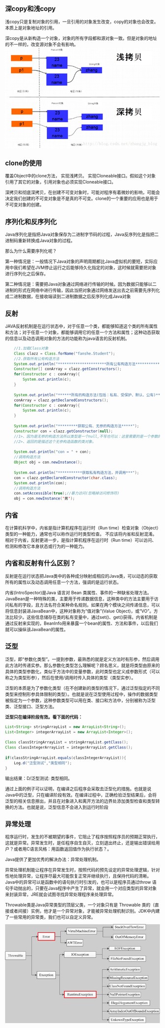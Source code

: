 ## 深copy和浅copy
浅copy只是复制对象的引用，一旦引用的对象发生改变，copy的对象也会改变。本质上是对象地址的引用。

深copy是从新构造一个对象，对象的所有字段都和源对象一致。但是对象的地址的不一样的，改变源对象不会有影响。
![copy](../images/clone.png)

## clone的使用
覆盖Object中的clone方法， 实现浅拷贝。
实现Cloneable接口。假如这个对象引用了其它的对象，引用对象也必须实现Cloneable接口。

深拷贝和彻底深拷贝，在创建不可变对象时，可能对程序有着微妙的影响，可能会决定我们创建的不可变对象是不是真的不可变。clone的一个重要的应用也是用于不可变对象的创建。

## 序列化和反序列化
Java序列化是指把Java对象保存为二进制字节码的过程，Java反序列化是指把二进制码重新转换成Java对象的过程。

那么为什么需要序列化呢？

第一种情况是：一般情况下Java对象的声明周期都比Java虚拟机的要短，实际应用中我们希望在JVM停止运行之后能够持久化指定的对象，这时候就需要把对象进行序列化之后保存。

第二种情况是：需要把Java对象通过网络进行传输的时候。因为数据只能够以二进制的形式在网络中进行传输，因此当把对象通过网络发送出去之前需要先序列化成二进制数据，在接收端读到二进制数据之后反序列化成Java对象

## 反射
JAVA反射机制是在运行状态中，对于任意一个类，都能够知道这个类的所有属性和方法；对于任意一个对象，都能够调用它的任意一个方法和属性；这种动态获取的信息以及动态调用对象的方法的功能称为java语言的反射机制。

```java
    //1.加载Class对象
    Class clazz = Class.forName("fanshe.Student");
    //2.获取所有公有构造方法
    System.out.println("**********************所有公有构造方法*********************************");
    Constructor[] conArray = clazz.getConstructors();
    for(Constructor c : conArray){
        System.out.println(c);
    }

    System.out.println("******所有的构造方法(包括：私有、受保护、默认、公有)***");
    conArray = clazz.getDeclaredConstructors();
    for(Constructor c : conArray){
        System.out.println(c);
    }

    System.out.println("*********获取公有、无参的构造方法*****");
    Constructor con = clazz.getConstructor(null);
    //1>、因为是无参的构造方法所以类型是一个null,不写也可以：这里需要的是一个参数的类型，切记是类型
    //2>、返回的是描述这个无参构造函数的类对象。

    System.out.println("con = " + con);
    //调用构造方法
    Object obj = con.newInstance();

    System.out.println("***********获取私有构造方法，并调用***");
    con = clazz.getDeclaredConstructor(char.class);
    System.out.println(con);
    //调用构造方法
    con.setAccessible(true);//暴力访问(忽略掉访问修饰符)
    obj = con.newInstance('男');
```

## 内省
在计算机科学中，内省是指计算机程序在运行时（Run time）检查对象（Object）类型的一种能力，通常也可以称作运行时类型检查。 不应该将内省和反射混淆。相对于内省，反射更进一步，是指计算机程序在运行时（Run time）可以访问、检测和修改它本身状态或行为的一种能力。

## 内省和反射有什么区别？

反射是在运行状态把Java类中的各种成分映射成相应的Java类，可以动态的获取所有的属性以及动态调用任意一个方法，强调的是运行状态。

内省(IntroSpector)是Java 语言对 Bean 类属性、事件的一种缺省处理方法。　JavaBean是一种特殊的类，主要用于传递数据信息，这种类中的方法主要用于访问私有的字段，且方法名符合某种命名规则。如果在两个模块之间传递信息，可以将信息封装进JavaBean中，这种对象称为“值对象”(Value Object)，或“VO”。方法比较少。这些信息储存在类的私有变量中，通过set()、get()获得。内省机制是通过反射来实现的，BeanInfo用来暴露一个bean的属性、方法和事件，以后我们就可以操纵该JavaBean的属性。

## 泛型
泛型，即“参数化类型”。一提到参数，最熟悉的就是定义方法时有形参，然后调用此方法时传递实参。那么参数化类型怎么理解呢？顾名思义，就是将类型由原来的具体的类型参数化，类似于方法中的变量参数，此时类型也定义成参数形式（可以称之为类型形参），然后在使用/调用时传入具体的类型（类型实参）。

泛型的本质是为了参数化类型（在不创建新的类型的情况下，通过泛型指定的不同类型来控制形参具体限制的类型）。也就是说在泛型使用过程中，操作的数据类型被指定为一个参数，这种参数类型可以用在类、接口和方法中，分别被称为泛型类、泛型接口、泛型方法。

**泛型只在编译阶段有效。看下面的代码：**
```java
List<String> stringArrayList = new ArrayList<String>();
List<Integer> integerArrayList = new ArrayList<Integer>();

Class classStringArrayList = stringArrayList.getClass();
Class classIntegerArrayList = integerArrayList.getClass();

if(classStringArrayList.equals(classIntegerArrayList)){
    Log.d("泛型测试","类型相同");
}
```

输出结果：D/泛型测试: 类型相同。

通过上面的例子可以证明，在编译之后程序会采取去泛型化的措施。也就是说Java中的泛型，只在编译阶段有效。在编译过程中，正确检验泛型结果后，会将泛型的相关信息擦出，并且在对象进入和离开方法的边界处添加类型检查和类型转换的方法。也就是说，泛型信息不会进入到运行时阶段

## 异常处理
程序运行时，发生的不被期望的事件，它阻止了程序按照程序员的预期正常执行，这就是异常。异常发生时，是任程序自生自灭，立刻退出终止，还是输出错误给用户？或者用C语言风格：用函数返回值作为执行状态？。

Java提供了更加优秀的解决办法：异常处理机制。

异常处理机制能让程序在异常发生时，按照代码的预先设定的异常处理逻辑，针对性地处理异常，让程序尽最大可能恢复正常并继续执行，且保持代码的清晰。
Java中的异常可以是函数中的语句执行时引发的，也可以是程序员通过throw 语句手动抛出的，只要在Java程序中产生了异常，就会用一个对应类型的异常对象来封装异常，JRE就会试图寻找异常处理程序来处理异常。

Throwable类是Java异常类型的顶层父类，一个对象只有是 Throwable 类的（直接或者间接）实例，他才是一个异常对象，才能被异常处理机制识别。JDK中内建了一些常用的异常类，我们也可以自定义异常。

![java异常结构](../images/exception.png)

